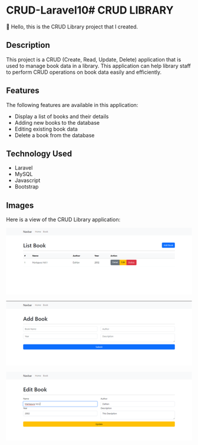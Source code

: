 # CRUD-Laravel10# CRUD LIBRARY

👋 Hello, this is the CRUD Library project that I created.

## Description

This project is a CRUD (Create, Read, Update, Delete) application that is used to manage book data in a library. This application can help library staff to perform CRUD operations on book data easily and efficiently.

## Features

The following features are available in this application:

- Display a list of books and their details
- Adding new books to the database
- Editing existing book data
- Delete a book from the database

## Technology Used

- Laravel
- MySQL
- Javascript 
- Bootstrap

## Images

Here is a view of the CRUD Library application:

![books](public/image/Untitled.png)

![Add](public/image/Untitled%201.png)

![Update](public/image/Untitled%202.png)
